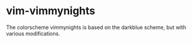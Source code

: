 vim-vimmynights
===============

The colorscheme vimmynights is based on the darkblue scheme, but with various modifications.

